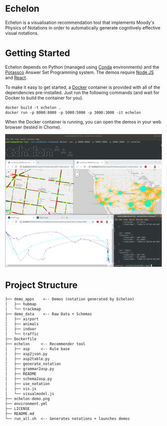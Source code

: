 # Echelon

Echelon is a visualisation recommendation tool that implements Moody's Physics of Notations in order to automatically generate cognitively effective visual notations.

# Getting Started

Echelon depends on Python (managed using [Conda](https://docs.conda.io/en/latest/) environments) and the [Potassco](https://potassco.org/) Answer Set Programming system. The demos require [Node JS](https://nodejs.org/en/) and [React](https://reactjs.org/).

To make it easy to get started, a [Docker](https://www.docker.com/) container is provided with all of the dependencies pre-installed. Just run the following commands (and wait for Docker to build the container for you).

```
docker build -t echelon .
docker run -p 8000:8000 -p 5000:5000 -p 3000:3000 -it echelon
```

When the Docker container is running, you can open the demos in your web browser (tested in Chome).

![Echelon Demo](echelon-demo.png?raw=true)

# Project Structure

```
├── demo_apps    <-- Demos (notation generated by Echelon)
│   ├── hubmap
│   └── trackmap
├── demo_data    <-- Raw Data + Schemas
│   ├── airport
│   ├── animals
│   ├── indoor
│   └── traffic
├── Dockerfile
├── echelon     <-- Recommender tool
│   ├── asp     <-- Rule base
│   ├── asp2json.py
│   ├── asp2table.py
│   ├── generate_notation
│   ├── grammar2asp.py
│   ├── README
│   ├── schema2asp.py
│   ├── use_notation
│   ├── vis.js
│   └── visualmodel.js
├── echelon-demo.png
├── environment.yml
├── LICENSE
├── README.md
└── run_all.sh  <-- Generates notations + launches demos
```

